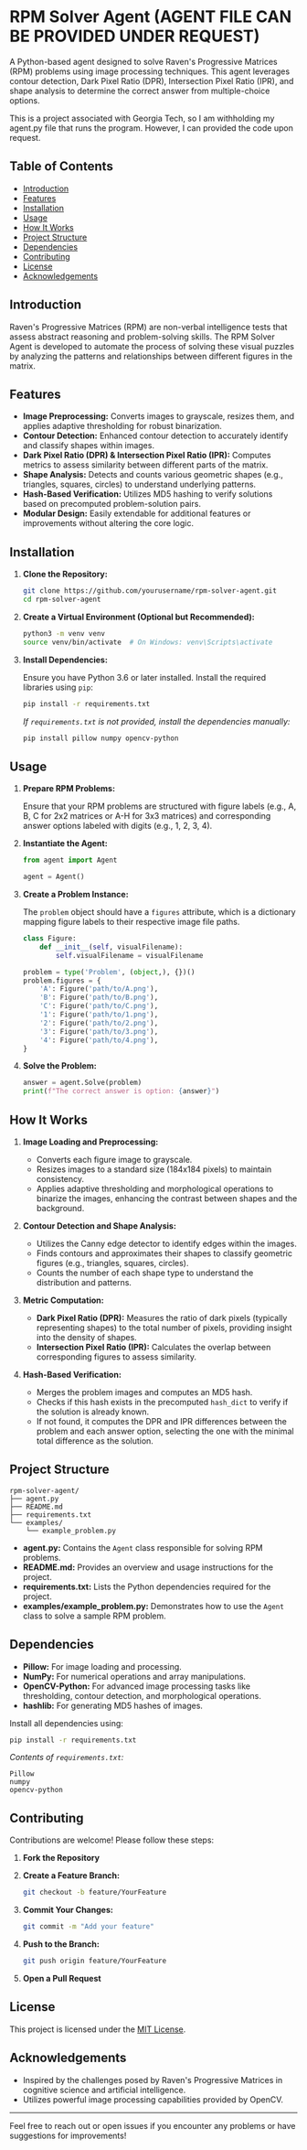 # RPM Solver Agent (AGENT FILE CAN BE PROVIDED UNDER REQUEST)

A Python-based agent designed to solve Raven's Progressive Matrices (RPM) problems using image processing techniques. This agent leverages contour detection, Dark Pixel Ratio (DPR), Intersection Pixel Ratio (IPR), and shape analysis to determine the correct answer from multiple-choice options.

This is a project associated with Georgia Tech, so I am withholding my agent.py file that runs the program. However, I can provided the code upon request.


## Table of Contents

- [Introduction](#introduction)
- [Features](#features)
- [Installation](#installation)
- [Usage](#usage)
- [How It Works](#how-it-works)
- [Project Structure](#project-structure)
- [Dependencies](#dependencies)
- [Contributing](#contributing)
- [License](#license)
- [Acknowledgements](#acknowledgements)

## Introduction

Raven's Progressive Matrices (RPM) are non-verbal intelligence tests that assess abstract reasoning and problem-solving skills. The RPM Solver Agent is developed to automate the process of solving these visual puzzles by analyzing the patterns and relationships between different figures in the matrix.

## Features

- **Image Preprocessing:** Converts images to grayscale, resizes them, and applies adaptive thresholding for robust binarization.
- **Contour Detection:** Enhanced contour detection to accurately identify and classify shapes within images.
- **Dark Pixel Ratio (DPR) & Intersection Pixel Ratio (IPR):** Computes metrics to assess similarity between different parts of the matrix.
- **Shape Analysis:** Detects and counts various geometric shapes (e.g., triangles, squares, circles) to understand underlying patterns.
- **Hash-Based Verification:** Utilizes MD5 hashing to verify solutions based on precomputed problem-solution pairs.
- **Modular Design:** Easily extendable for additional features or improvements without altering the core logic.

## Installation

1. **Clone the Repository:**

   ```bash
   git clone https://github.com/yourusername/rpm-solver-agent.git
   cd rpm-solver-agent
   ```

2. **Create a Virtual Environment (Optional but Recommended):**

   ```bash
   python3 -m venv venv
   source venv/bin/activate  # On Windows: venv\Scripts\activate
   ```

3. **Install Dependencies:**

   Ensure you have Python 3.6 or later installed. Install the required libraries using `pip`:

   ```bash
   pip install -r requirements.txt
   ```

   *If `requirements.txt` is not provided, install the dependencies manually:*

   ```bash
   pip install pillow numpy opencv-python
   ```

## Usage

1. **Prepare RPM Problems:**

   Ensure that your RPM problems are structured with figure labels (e.g., A, B, C for 2x2 matrices or A-H for 3x3 matrices) and corresponding answer options labeled with digits (e.g., 1, 2, 3, 4).

2. **Instantiate the Agent:**

   ```python
   from agent import Agent

   agent = Agent()
   ```

3. **Create a Problem Instance:**

   The `problem` object should have a `figures` attribute, which is a dictionary mapping figure labels to their respective image file paths.

   ```python
   class Figure:
       def __init__(self, visualFilename):
           self.visualFilename = visualFilename

   problem = type('Problem', (object,), {})()
   problem.figures = {
       'A': Figure('path/to/A.png'),
       'B': Figure('path/to/B.png'),
       'C': Figure('path/to/C.png'),
       '1': Figure('path/to/1.png'),
       '2': Figure('path/to/2.png'),
       '3': Figure('path/to/3.png'),
       '4': Figure('path/to/4.png'),
   }
   ```

4. **Solve the Problem:**

   ```python
   answer = agent.Solve(problem)
   print(f"The correct answer is option: {answer}")
   ```

## How It Works

1. **Image Loading and Preprocessing:**

   - Converts each figure image to grayscale.
   - Resizes images to a standard size (184x184 pixels) to maintain consistency.
   - Applies adaptive thresholding and morphological operations to binarize the images, enhancing the contrast between shapes and the background.

2. **Contour Detection and Shape Analysis:**

   - Utilizes the Canny edge detector to identify edges within the images.
   - Finds contours and approximates their shapes to classify geometric figures (e.g., triangles, squares, circles).
   - Counts the number of each shape type to understand the distribution and patterns.

3. **Metric Computation:**

   - **Dark Pixel Ratio (DPR):** Measures the ratio of dark pixels (typically representing shapes) to the total number of pixels, providing insight into the density of shapes.
   - **Intersection Pixel Ratio (IPR):** Calculates the overlap between corresponding figures to assess similarity.

4. **Hash-Based Verification:**

   - Merges the problem images and computes an MD5 hash.
   - Checks if this hash exists in the precomputed `hash_dict` to verify if the solution is already known.
   - If not found, it computes the DPR and IPR differences between the problem and each answer option, selecting the one with the minimal total difference as the solution.

## Project Structure

```
rpm-solver-agent/
├── agent.py
├── README.md
├── requirements.txt
└── examples/
    └── example_problem.py
```

- **agent.py:** Contains the `Agent` class responsible for solving RPM problems.
- **README.md:** Provides an overview and usage instructions for the project.
- **requirements.txt:** Lists the Python dependencies required for the project.
- **examples/example_problem.py:** Demonstrates how to use the `Agent` class to solve a sample RPM problem.

## Dependencies

- **Pillow:** For image loading and processing.
- **NumPy:** For numerical operations and array manipulations.
- **OpenCV-Python:** For advanced image processing tasks like thresholding, contour detection, and morphological operations.
- **hashlib:** For generating MD5 hashes of images.

Install all dependencies using:

```bash
pip install -r requirements.txt
```

*Contents of `requirements.txt`:*

```
Pillow
numpy
opencv-python
```

## Contributing

Contributions are welcome! Please follow these steps:

1. **Fork the Repository**

2. **Create a Feature Branch:**

   ```bash
   git checkout -b feature/YourFeature
   ```

3. **Commit Your Changes:**

   ```bash
   git commit -m "Add your feature"
   ```

4. **Push to the Branch:**

   ```bash
   git push origin feature/YourFeature
   ```

5. **Open a Pull Request**

## License

This project is licensed under the [MIT License](LICENSE).

## Acknowledgements

- Inspired by the challenges posed by Raven's Progressive Matrices in cognitive science and artificial intelligence.
- Utilizes powerful image processing capabilities provided by OpenCV.

---

Feel free to reach out or open issues if you encounter any problems or have suggestions for improvements!
